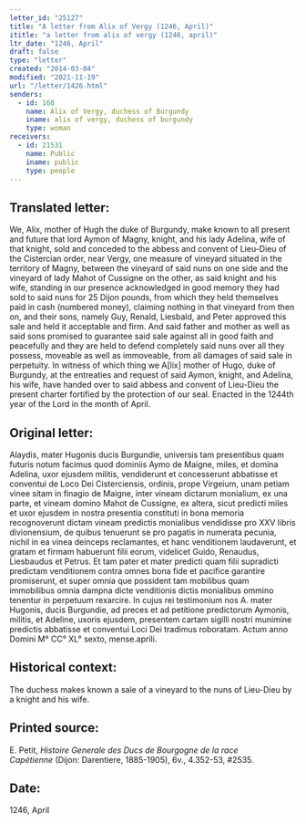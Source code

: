 ```yaml
---
letter_id: "25127"
title: "A letter from Alix of Vergy (1246, April)"
ititle: "a letter from alix of vergy (1246, april)"
ltr_date: "1246, April"
draft: false
type: "letter"
created: "2014-03-04"
modified: "2021-11-19"
url: "/letter/1426.html"
senders:
  - id: 168
    name: Alix of Vergy, duchess of Burgundy
    iname: alix of vergy, duchess of burgundy
    type: woman
receivers:
  - id: 21531
    name: Public
    iname: public
    type: people
---
```

<h2> Translated letter:</h2>We, Alix, mother of Hugh the duke of Burgundy, make known to all present and future that lord Aymon of Magny, knight, and his lady Adelina, wife of that knight, sold and conceded to the abbess and convent of Lieu-Dieu of the Cistercian order, near Vergy, one measure of vineyard situated in the territory of Magny, between the vineyard of said nuns on one side and the vineyard of lady Mahot of Cussigne on the other, as said knight and his wife, standing in our presence acknowledged in good memory they had sold to said nuns for 25 Dijon pounds, from which they held themselves paid in cash (numbered money), claiming nothing in that vineyard from then on, and their sons, namely Guy, Renald, Liesbald, and Peter approved this sale and held it acceptable and firm.  And said father and mother as well as said sons promised to guarantee said sale against all in good faith and peacefully and they are held to defend completely said nuns over all they possess, moveable as well as immoveable,  from all damages of said sale in perpetuity.  In witness of which thing we A[lix] mother of Hugo, duke of Burgundy, at the entreaties and request of said Aymon, knight, and Adelina, his wife, have handed over to said abbess and convent of Lieu-Dieu the present charter fortified by the protection of our seal.  Enacted in the 1244th year of the Lord in the month of April.
<h2 class="mt-4"> Original letter:</h2>Alaydis, mater Hugonis ducis Burgundie, universis tam presentibus quam futuris notum facimus quod dominiis Aymo de  Maigne, miles, et domina Adelina, uxor ejusdem militis, vendiderunt et concesserunt abbatisse et conventui de Loco Dei Cisterciensis, ordinis, prope Virgeium, unam petiam vinee sitam in finagio de Maigne, inter vineam dictarum monialium, ex una parte, et vineam domino Mahot de Cussigne, ex altera, sicut predicti miles et uxor ejusdem in nostra presentia constituti in bona memoria recognoverunt dictam vineam predictis monialibus vendidisse pro XXV libris divionensium, de quibus tenuerunt se pro pagatis in numerata pecunia, nichil in ea vinea deinceps reclamantes, et hanc venditionem laudaverunt, et gratam et firmam habuerunt filii eorum, videlicet Guido, Renaudus, Liesbaudus et Petrus. Et tam pater et mater predicti quam filii supradicti predictam venditionem contra omnes bona fide et pacifice garantire promiserunt,  et super omnia que possident tam mobilibus quam immobilibus omnia dampna dicte venditionis dictis monialibus ommino tenentur in perpetuum rexarcire. In cujus rei testimonium nos A. mater Hugonis, ducis Burgundie, ad preces et ad petitione predictorum Aymonis, militis, et Adeline, uxoris ejusdem, presentem cartam sigilli nostri munimine predictis abbatisse et conventui Loci Dei tradimus roboratam. Actum anno Domini M° CC° XL° sexto, mense.aprili.
<h2 class="mt-4"> Historical context:</h2>The duchess makes known a sale of a vineyard to the nuns of Lieu-Dieu by a knight and his wife.
<h2 class="mt-4"> Printed source:</h2><p>E. Petit, <em>Histoire Generale des Ducs de Bourgogne&nbsp;</em><i>de la race Capétienne&nbsp;</i>(Dijon: Darentiere, 1885-1905), 6v., 4.352-53, #2535.</p><h2 class="mt-4"> Date:</h2>1246, April